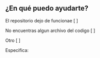## ¿En qué puedo ayudarte?

El repositorio dejo de funcionae [ ]

No encuentras algun archivo del codigo [ ]

Otro [ ]

Especifica: 
